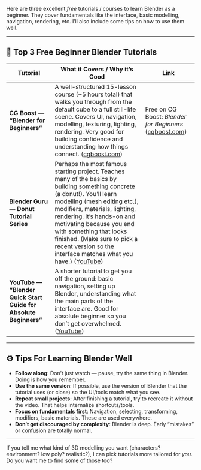Here are three excellent *free* tutorials / courses to learn Blender as a beginner. They cover fundamentals like the interface, basic modelling, navigation, rendering, etc. I’ll also include some tips on how to use them well.

---

## 🎯 Top 3 Free Beginner Blender Tutorials

| Tutorial                                                         | What it Covers / Why it’s Good                                                                                                                                                                                                                                                                                                                                                      | Link                                                         |
| ---------------------------------------------------------------- | ----------------------------------------------------------------------------------------------------------------------------------------------------------------------------------------------------------------------------------------------------------------------------------------------------------------------------------------------------------------------------------- | ------------------------------------------------------------ |
| **CG Boost — “Blender for Beginners”**                           | A well-structured 15-lesson course (\~5 hours total) that walks you through from the default cube to a full still-life scene. Covers UI, navigation, modelling, texturing, lighting, rendering. Very good for building confidence and understanding how things connect. ([cgboost.com][1])                                                                                          | Free on CG Boost: *Blender for Beginners* ([cgboost.com][1]) |
| **Blender Guru — Donut Tutorial Series**                         | Perhaps the most famous starting project. Teaches many of the basics by building something concrete (a donut!). You’ll learn modelling (mesh editing etc.), modifiers, materials, lighting, rendering. It’s hands-on and motivating because you end with something that looks finished. (Make sure to pick a recent version so the interface matches what you have.) ([YouTube][2]) |                                                              |
| **YouTube — “Blender Quick Start Guide for Absolute Beginners”** | A shorter tutorial to get you off the ground: basic navigation, setting up Blender, understanding what the main parts of the interface are. Good for absolute beginner so you don’t get overwhelmed. ([YouTube][3])                                                                                                                                                                 |                                                              |

---

## ⚙️ Tips For Learning Blender Well

* **Follow along**: Don’t just watch — pause, try the same thing in Blender. Doing is how you remember.
* **Use the same version**: If possible, use the version of Blender that the tutorial uses (or close) so the UI/tools match what you see.
* **Repeat small projects**: After finishing a tutorial, try to recreate it without the video. That helps internalize shortcuts/tools.
* **Focus on fundamentals first**: Navigation, selecting, transforming, modifiers, basic materials. These are used everywhere.
* **Don’t get discouraged by complexity**: Blender is deep. Early “mistakes” or confusion are totally normal.

---

If you tell me what kind of 3D modelling you want (characters? environment? low poly? realistic?), I can pick tutorials more tailored for *you*. Do you want me to find some of those too?

[1]: https://www.cgboost.com/courses/free-blender-beginners-course?utm_source=chatgpt.com "Blender for Beginners"
[2]: https://www.youtube.com/%40blenderguru?utm_source=chatgpt.com "Blender Guru"
[3]: https://www.youtube.com/watch?v=LCtVAemG4_M&utm_source=chatgpt.com "Blender Quick Start Guide for Absolute Beginners (Tutorial)"
